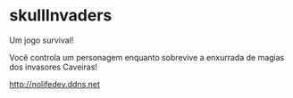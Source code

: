# skullInvaders

Um jogo survival!

Você controla um personagem enquanto sobrevive a enxurrada de magias dos invasores Caveiras!

http://nolifedev.ddns.net
